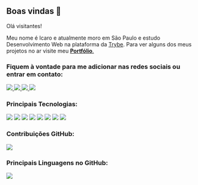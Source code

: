 ## Boas vindas 👋
 Olá visitantes!
 
 Meu nome é Icaro e atualmente moro em São Paulo e estudo Desenvolvimento Web na plataforma da <a href="https://www.betrybe.com/">Trybe</a>.
 Para ver alguns dos meus projetos no ar visite meu <a href="https://icarofgomes.github.io/" target="_blank">**Portfólio**.</a>
 
 ### **Fiquem à vontade para me adicionar nas redes sociais ou entrar em contato:**
 
 <a href="https://www.linkedin.com/in/icarofgomes/" target="_blank">
  <img src="https://img.shields.io/badge/LinkedIn-0077B5?style=for-the-badge&logo=linkedin&logoColor=white" />
 </a>
 <a href="https://www.instagram.com/fgomes.icaro">
 <img src="https://img.shields.io/badge/Instagram-E4405F?style=for-the-badge&logo=instagram&logoColor=white" />
 </a>
  <a href="https://api.whatsapp.com/send?phone=5511930158146">
 <img src="https://img.shields.io/badge/WhatsApp-25D366?style=for-the-badge&logo=whatsapp&logoColor=white" />
 </a>
  <a href="mailto:fgomes.icaro@gmail.com">
 <img src="https://img.shields.io/badge/Gmail-D14836?style=for-the-badge&logo=gmail&logoColor=white" />
 </a>

 
 ### **Principais Tecnologias:**
 
 <div>
 <img src="https://img.shields.io/badge/JavaScript-323330?style=for-the-badge&logo=javascript&logoColor=F7DF1E" />
 <img src="https://img.shields.io/badge/HTML5-E34F26?style=for-the-badge&logo=html5&logoColor=white" />
 <img src="https://img.shields.io/badge/CSS3-1572B6?style=for-the-badge&logo=css3&logoColor=white" />
 <img src="https://img.shields.io/badge/React-20232A?style=for-the-badge&logo=react&logoColor=61DAFB" />
 <img src="https://img.shields.io/badge/Redux-593D88?style=for-the-badge&logo=redux&logoColor=white" />
 <img src="https://img.shields.io/badge/Tailwind_CSS-38B2AC?style=for-the-badge&logo=tailwind-css&logoColor=white" />
 <img src="https://img.shields.io/badge/Bootstrap-563D7C?style=for-the-badge&logo=bootstrap&logoColor=white" />
 <img src="https://img.shields.io/badge/Node.js-339933?style=for-the-badge&logo=nodedotjs&logoColor=white" />
 </div>
 
 ### **Contribuições GitHub:**
 <img src="https://github-readme-stats.vercel.app/api?username=icarofgomes"/>
 
 ### **Principais Linguagens no GitHub:**
 <img src="https://github-readme-stats.vercel.app/api/top-langs/?username=icarofgomes" />
